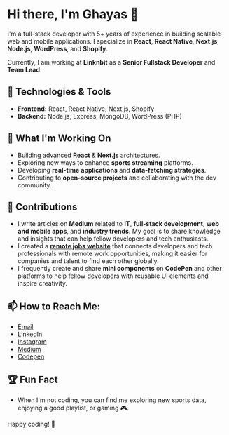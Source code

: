 # Hi there, I'm Ghayas 👋

I'm a full-stack developer with 5+ years of experience in building scalable web and mobile applications. I specialize in **React**, **React Native**, **Next.js**, **Node.js**, **WordPress**, and **Shopify**.

Currently, I am working at **Linknbit** as a **Senior Fullstack Developer** and **Team Lead**.

## 🚀 Technologies & Tools
- **Frontend:** React, React Native, Next.js, Shopify
- **Backend:** Node.js, Express, MongoDB, WordPress (PHP)

## 🌱 What I'm Working On
- Building advanced **React** & **Next.js** architectures.
- Exploring new ways to enhance **sports streaming** platforms.
- Developing **real-time applications** and **data-fetching strategies**.
- Contributing to **open-source projects** and collaborating with the dev community.

## 🌟 Contributions
- I write articles on **Medium** related to **IT**, **full-stack development**, **web and mobile apps**, and **industry trends**. My goal is to share knowledge and insights that can help fellow developers and tech enthusiasts.
- I created a **[remote jobs website](https://remote-jobs-psi.vercel.app/)** that connects developers and tech professionals with remote work opportunities, making it easier for companies and talent to find each other globally.
- I frequently create and share **mini components** on **CodePen** and other platforms to help fellow developers with reusable UI elements and inspire creativity.

## 📫 How to Reach Me:
- [Email](mailto:ghayasleo99@gmail.com)
- [LinkedIn](https://www.linkedin.com/in/ghayas-ud-din/)
- [Instagram](https://www.instagram.com/techieghayas)
- [Medium](https://ghayas.medium.com/)
- [Codepen](https://codepen.io/ghayasleo)

## 🏆 Fun Fact
- When I'm not coding, you can find me exploring new sports data, enjoying a good playlist, or gaming 🎮.

Happy coding! 🚀



<!--
**ghayasleo/ghayasleo** is a ✨ _special_ ✨ repository because its `README.md` (this file) appears on your GitHub profile.

Here are some ideas to get you started:

- 🔭 I’m currently working on ...
- 🌱 I’m currently learning ...
- 👯 I’m looking to collaborate on ...
- 🤔 I’m looking for help with ...
- 💬 Ask me about ...
- 📫 How to reach me: ...
- 😄 Pronouns: ...
- ⚡ Fun fact: ...
-->
